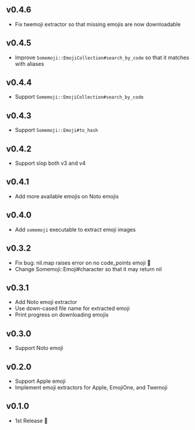 ## v0.4.6

- Fix twemoji extractor so that missing emojis are now downloadable

## v0.4.5

- Improve `Somemoji::EmojiCollection#search_by_code` so that it matches with aliases

## v0.4.4

- Support `Somemoji::EmojiCollection#search_by_code`

## v0.4.3

- Support `Somemoji::Emoji#to_hash`

## v0.4.2

- Support slop both v3 and v4

## v0.4.1

- Add more available emojis on Noto emojis

## v0.4.0

- Add `somemoji` executable to extract emoji images

## v0.3.2

- Fix bug: nil.map raises error on no code_points emoji :bug:
- Change Somemoji::Emoji#character so that it may return nil

## v0.3.1

- Add Noto emoji extractor
- Use down-cased file name for extracted emoji
- Print progress on downloading emojis

## v0.3.0

- Support Noto emoji

## v0.2.0

- Support Apple emoji
- Implement emoji extractors for Apple, EmojiOne, and Twemoji

## v0.1.0

- 1st Release :tada:

